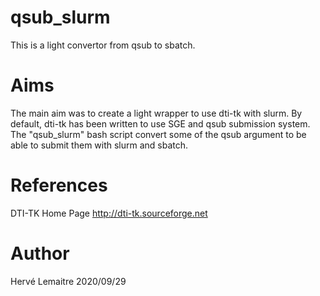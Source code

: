 # qsub_slurm
This is a light convertor from qsub to sbatch.

# Aims
The main aim was to create a light wrapper to use dti-tk with slurm. 
By default, dti-tk has been written to use SGE and qsub submission system.
The "qsub_slurm" bash script convert some of the qsub argument to be able to submit them with slurm and sbatch.

# References
DTI-TK Home Page
http://dti-tk.sourceforge.net

# Author
Hervé Lemaitre 2020/09/29

